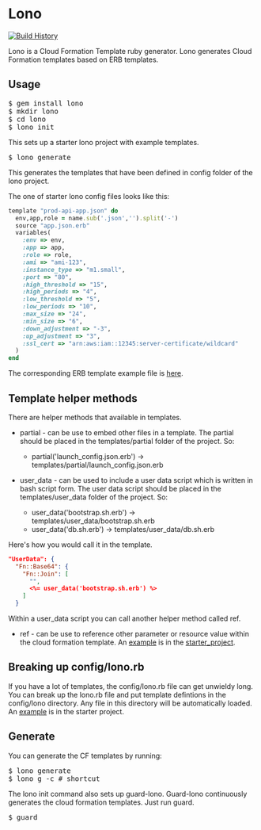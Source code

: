 # Lono

[![Build History][2]][1]

[1]: http://travis-ci.org/tongueroo/lono
[2]: https://secure.travis-ci.org/tongueroo/lono.png?branch=master

Lono is a Cloud Formation Template ruby generator.  Lono generates Cloud Formation templates based on ERB templates.

## Usage

<pre>
$ gem install lono
$ mkdir lono
$ cd lono
$ lono init
</pre>

This sets up a starter lono project with example templates.

<pre>
$ lono generate
</pre>

This generates the templates that have been defined in config folder of the lono project.

The one of starter lono config files looks like this:

```ruby
template "prod-api-app.json" do
  env,app,role = name.sub('.json','').split('-')
  source "app.json.erb"
  variables(
    :env => env,
    :app => app,
    :role => role,
    :ami => "ami-123",
    :instance_type => "m1.small",
    :port => "80",
    :high_threshold => "15",
    :high_periods => "4",
    :low_threshold => "5",
    :low_periods => "10",
    :max_size => "24",
    :min_size => "6",
    :down_adjustment => "-3",
    :up_adjustment => "3",
    :ssl_cert => "arn:aws:iam::12345:server-certificate/wildcard"
  )
end
```

The corresponding ERB template example file is [here](lib/starter_project/templates/app.json.erb).

## Template helper methods

There are helper methods that available in templates.

* partial - can be use to embed other files in a template.  The partial should be placed in the templates/partial folder of the project.  So:
  * partial('launch_config.json.erb') -> templates/partial/launch_config.json.erb

* user_data - can be used to include a user data script which is written in bash script form.  The user data script should be placed in the templates/user_data folder of the project.  So:
  * user_data('bootstrap.sh.erb') -> templates/user_data/bootstrap.sh.erb
  * user_data('db.sh.erb') -> templates/user_data/db.sh.erb

Here's how you would call it in the template.

```json
"UserData": {
  "Fn::Base64": {
    "Fn::Join": [
      "",
      <%= user_data('bootstrap.sh.erb') %>
    ]
  }
```

Within a user_data script you can call another helper method called ref.

* ref - can be use to reference other parameter or resource value within the cloud formation template.  An [example](lib/starter_project/templates/user_data/db.sh.erb) is in the [starter_project](lib/starter_project).

## Breaking up config/lono.rb

If you have a lot of templates, the config/lono.rb file can get unwieldy long.  You can break up the lono.rb file and put template defintions in the config/lono directory.  Any file in this directory will be automatically loaded. An [example](lib/starter_project/config/lono/api.rb) is in the starter project.


## Generate

You can generate the CF templates by running:

<pre>
$ lono generate
$ lono g -c # shortcut
</pre>

The lono init command also sets up guard-lono.  Guard-lono continuously generates the cloud formation templates.  Just run guard.

<pre>
$ guard
</pre>
